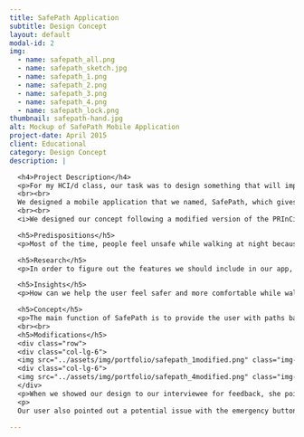 ```yaml
---
title: SafePath Application
subtitle: Design Concept
layout: default
modal-id: 2
img: 
  - name: safepath_all.png
  - name: safepath_sketch.jpg
  - name: safepath_1.png
  - name: safepath_2.png
  - name: safepath_3.png
  - name: safepath_4.png
  - name: safepath_lock.png
thumbnail: safepath-hand.jpg
alt: Mockup of SafePath Mobile Application
project-date: April 2015
client: Educational
category: Design Concept
description: |

  <h4>Project Description</h4>
  <p>For my HCI/d class, our task was to design something that will improve public safety. The problem my team and I decided to address was walk safety, especially at night. As college students, we all know the dangers of walking home alone at night. Our goal was to design something that will help anyone walking home at night feel safer and more confident.
  <br><br>
  We designed a mobile application that we named, SafePath, which gives the user various walking paths to their destination based on the surrounding area's safeness level.
  <br><br>
  <i>We designed our concept following a modified version of the PRInCiPleS design framework, an organizing framework used in the HCI/d program at IU.</i></p>

  <h5>Predispositions</h5>
  <p>Most of the time, people feel unsafe while walking at night because they don't know where they are or aren't familiar with the area and/or are walking alone.</p>

  <h5>Research</h5>
  <p>In order to figure out the features we should include in our app, we interviewed a student at IU to get a better understanding to why people feel unsafe when walking home at night. She told us that she usually felt unsafe when in areas that were dully lit or less populated.</p>

  <h5>Insights</h5>
  <p>How can we help the user feel safer and more comfortable while walking alone at night?</p>

  <h5>Concept</h5>
  <p>The main function of SafePath is to provide the user with paths based on the area's safeness. The safety percentages are calculated based on the amount of people that are generally in the area, the amount of crime alerts that have occurred in the area, and the length of time that the path is in the area. While the safest route is always the recommended route, the user has the ability to choose any route they would like, including short but less safe routes. The user also has the option to use the "WalkingBuddy" feature, which is basically, Uber for walking. The app will give the user a list of people that they could walk with based on their destination and the user's gender preference in walking buddy. To ensure the safety of the students who use the application, anyone who wants to use it must enter their university ID to verify that they are students before they are allowed access.</p>
  <br><br>
  <h5>Modifications</h5>
  <div class="row">
  <div class="col-lg-6">
  <img src="../assets/img/portfolio/safepath_1modified.png" class="img-responsive"></div>
  <div class="col-lg-6">
  <img src="../assets/img/portfolio/safepath_4modified.png" class="img-responsive"></div>
  </div>
  <p>When we showed our design to our interviewee for feedback, she pointed out that while we know that the walking partner is an IU student; there is no guarantee that they will be a "nice" IU student. To fix this potential safety issue, we gave the app the ability to show rating for the Walking Buddies. We based this off of the rating system that Uber uses.</p>
  <p>
  Our user also pointed out a potential issue with the emergency button. Originally, we thought it would be a good idea to put an emergency button on the lock screen of the phone. This button would alert the police and other people that you were in trouble. But, after thinking it over, we decided that the iPhone and other popular phones have emergency buttons already on the lock screen. We decided to get rid of this because we thought that a button on the lock screen would have too much of a risk of false emergency calls if your finger actually touched the button.</p>

---
```


